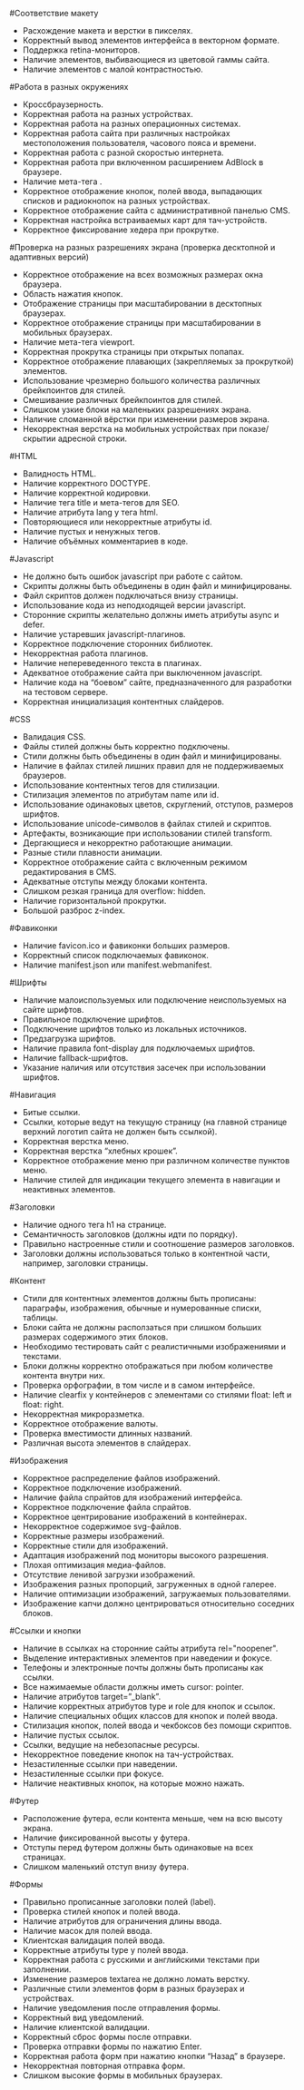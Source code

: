 #Соответствие макету
- Расхождение макета и верстки в пикселях.
- Корректный вывод элементов интерфейса в векторном формате.
- Поддержка retina-мониторов.
- Наличие элементов, выбивающиеся из цветовой гаммы сайта.
- Наличие элементов с малой контрастностью.

#Работа в разных окружениях
- Кроссбраузерность.
- Корректная работа на разных устройствах.
- Корректная работа на разных операционных системах.
- Корректная работа сайта при различных настройках местоположения пользователя, часового пояса и времени.
- Корректная работа с разной скоростью интернета.
- Корректная работа при включенном расширением AdBlock в браузере.
- Наличие мета-тега <meta http-equiv="X-UA-Compatible" content="IE=edge">.
- Корректное отображение кнопок, полей ввода, выпадающих списков и радиокнопок на разных устройствах.
- Корректное отображение сайта с административной панелью CMS.
- Корректная настройка встраиваемых карт для тач-устройств.
- Корректное фиксирование хедера при прокрутке.

#Проверка на разных разрешениях экрана (проверка десктопной и адаптивных версий)
- Корректное отображение на всех возможных размерах окна браузера.
- Область нажатия кнопок.
- Отображение страницы при масштабировании в десктопных браузерах.
- Корректное отображение страницы при масштабировании в мобильных браузерах.
- Наличие мета-тега viewport.
- Корректная прокрутка страницы при открытых попапах.
- Корректное отображение плавающих (закрепляемых за прокруткой) элементов.
- Использование чрезмерно большого количества различных брейкпоинтов для стилей.
- Смешивание различных брейкпоинтов для стилей.
- Слишком узкие блоки на маленьких разрешениях экрана.
- Наличие сломанной вёрстки при изменении размеров экрана.
- Некорректная верстка на мобильных устройствах при показе/скрытии адресной строки.

#HTML
- Валидность HTML.
- Наличие корректного DOCTYPE.
- Наличие корректной кодировки.
- Наличие тега title и мета-тегов для SEO.
- Наличие атрибута lang у тега html.
- Повторяющиеся или некорректные атрибуты id.
- Наличие пустых и ненужных тегов.
- Наличие объёмных комментариев в коде.

#Javascript
- Не должно быть ошибок javascript при работе с сайтом.
- Скрипты должны быть объединены в один файл и минифицированы.
- Файл скриптов должен подключаться внизу страницы.
- Использование кода из неподходящей версии javascript.
- Сторонние скрипты желательно должны иметь атрибуты async и defer.
- Наличие устаревших javascript-плагинов.
- Корректное подключение сторонних библиотек.
- Некорректная работа плагинов.
- Наличие непереведенного текста в плагинах.
- Адекватное отображение сайта при выключенном javascript.
- Наличие кода на “боевом” сайте, предназначенного для разработки на тестовом сервере.
- Корректная инициализация контентных слайдеров.

#CSS
- Валидация CSS.
- Файлы стилей должны быть корректно подключены.
- Стили должны быть объединены в один файл и минифицированы.
- Наличие в файлах стилей лишних правил для не поддерживаемых браузеров.
- Использование контентных тегов для стилизации.
- Стилизация элементов по атрибутам name или id.
- Использование одинаковых цветов, скруглений, отступов, размеров шрифтов.
- Использование unicode-символов в файлах стилей и скриптов.
- Артефакты, возникающие при использовании стилей transform.
- Дергающиеся и некорректно работающие анимации.
- Разные стили плавности анимации.
- Корректное отображение сайта с включенным режимом редактирования в CMS.
- Адекватные отступы между блоками контента.
- Слишком резкая граница для overflow: hidden.
- Наличие горизонтальной прокрутки.
- Большой разброс z-index.

#Фавиконки
- Наличие favicon.ico и фавиконки больших размеров.
- Корректный список подключаемых фавиконок.
- Наличие manifest.json или manifest.webmanifest.

#Шрифты
- Наличие малоиспользуемых или подключение неиспользуемых на сайте шрифтов.
- Правильное подключение шрифтов.
- Подключение шрифтов только из локальных источников.
- Предзагрузка шрифтов.
- Наличие правила font-display для подключаемых шрифтов.
- Наличие fallback-шрифтов.
- Указание наличия или отсутствия засечек при использовании шрифтов.

#Навигация
- Битые ссылки.
- Ссылки, которые ведут на текущую страницу (на главной странице верхний логотип сайта не должен быть ссылкой).
- Корректная верстка меню.
- Корректная верстка “хлебных крошек”.
- Корректное отображение меню при различном количестве пунктов меню.
- Наличие стилей для индикации текущего элемента в навигации и неактивных элементов.

#Заголовки
- Наличие одного тега h1 на странице.
- Семантичность заголовков (должны идти по порядку).
- Правильно настроенные стили и соотношение размеров заголовков.
- Заголовки должны использоваться только в контентной части, например, заголовки страницы.

#Контент
- Стили для контентных элементов должны быть прописаны: параграфы, изображения, обычные и нумерованные списки, таблицы.
- Блоки сайта не должны расползаться при слишком больших размерах содержимого этих блоков.
- Необходимо тестировать сайт с реалистичными изображениями и текстами.
- Блоки должны корректно отображаться при любом количестве контента внутри них.
- Проверка орфографии, в том числе и в самом интерфейсе.
- Наличие clearfix у контейнеров с элементами со стилями float: left и float: right.
- Некорректная микроразметка.
- Корректное отображение валюты.
- Проверка вместимости длинных названий.
- Различная высота элементов в слайдерах.

#Изображения
- Корректное распределение файлов изображений.
- Корректное подключение изображений.
- Наличие файла спрайтов для изображений интерфейса.
- Корректное подключение файла спрайтов.
- Корректное центрирование изображений в контейнерах.
- Некорректное содержимое svg-файлов.
- Корректные размеры изображений.
- Корректные стили для изображений.
- Адаптация изображений под мониторы высокого разрешения.
- Плохая оптимизация медиа-файлов.
- Отсутствие ленивой загрузки изображений.
- Изображения разных пропорций, загруженных в одной галерее.
- Наличие оптимизации изображений, загружаемых пользователями.
- Изображение капчи должно центрироваться относительно соседних блоков.

#Ссылки и кнопки
- Наличие в ссылках на сторонние сайты атрибута rel="noopener".
- Выделение интерактивных элементов при наведении и фокусе.
- Телефоны и электронные почты должны быть прописаны как ссылки.
- Все нажимаемые области должны иметь cursor: pointer.
- Наличие атрибутов target=”_blank”.
- Наличие корректных атрибутов type и role для кнопок и ссылок.
- Наличие специальных общих классов для кнопок и полей ввода.
- Стилизация кнопок, полей ввода и чекбоксов без помощи скриптов.
- Наличие пустых ссылок.
- Ссылки, ведущие на небезопасные ресурсы.
- Некорректное поведение кнопок на тач-устройствах.
- Незастиленные ссылки при наведении.
- Незастиленные ссылки при фокусе.
- Наличие неактивных кнопок, на которые можно нажать.

#Футер
- Расположение футера, если контента меньше, чем на всю высоту экрана.
- Наличие фиксированной высоты у футера.
- Отступы перед футером должны быть одинаковые на всех страницах.
- Слишком маленький отступ внизу футера.

#Формы
- Правильно прописанные заголовки полей (label).
- Проверка стилей кнопок и полей ввода.
- Наличие атрибутов для ограничения длины ввода.
- Наличие масок для полей ввода.
- Клиентская валидация полей ввода.
- Корректные атрибуты type у полей ввода.
- Корректная работа с русскими и английскими текстами при заполнении.
- Изменение размеров textarea не должно ломать верстку.
- Различные стили элементов форм в разных браузерах и устройствах.
- Наличие уведомления после отправления формы.
- Корректный вид уведомлений.
- Наличие клиентской валидации.
- Корректный сброс формы после отправки.
- Проверка отправки формы по нажатию Enter.
- Корректная работа форм при нажатию кнопки “Назад” в браузере.
- Некорректная повторная отправка форм.
- Слишком высокие формы в мобильных браузерах.
